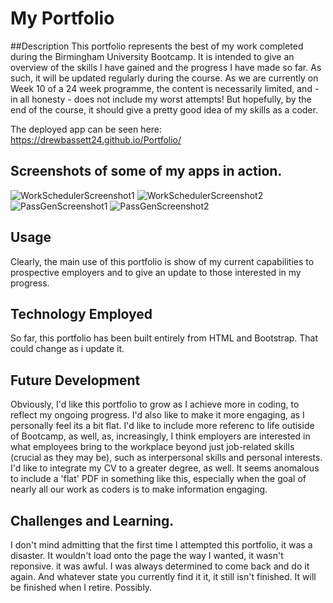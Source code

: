 # My Portfolio##DescriptionThis portfolio represents the best of my work completed during the Birmingham University Bootcamp. It is intended to give an overview of the skills I have gained and the progress I have made so far. As such, it will be updated regularly during the course. As we are currently on Week 10 of a 24 week programme, the content is necessarily limited, and - in all honesty - does not include my worst attempts! But hopefully, by the end of the course, it should give a pretty good idea of my skills as a coder.The deployed app can be seen here: https://drewbassett24.github.io/Portfolio/## Screenshots of some of my apps in action.![WorkSchedulerScreenshot1](https://user-images.githubusercontent.com/73472116/107391429-976b0280-6af0-11eb-8ee0-d51d89899c6c.jpg)![WorkSchedulerScreenshot2](https://user-images.githubusercontent.com/73472116/107391431-98039900-6af0-11eb-9f76-af9b7e69ae4e.jpg)![PassGenScreenshot1](https://user-images.githubusercontent.com/73472116/107391432-98039900-6af0-11eb-87c6-1f84e07a1741.jpg)![PassGenScreenshot2](https://user-images.githubusercontent.com/73472116/107391434-989c2f80-6af0-11eb-82d9-cd00621855e1.jpg)## UsageClearly, the main use of this portfolio is show of my current capabilities to prospective employers and to give an update to those interested in my progress.## Technology EmployedSo far, this portfolio has been built entirely from HTML and Bootstrap. That could change as i update it.## Future DevelopmentObviously, I'd like this portfolio to grow as I achieve more in coding, to reflect my ongoing progress. I'd also like to make it more engaging, as I personally feel its a bit flat. I'd like to include more referenc to life outiside of Bootcamp, as well, as, increasingly, I think employers are interested in what employees bring to the workplace beyond just job-related skills (crucial as they may be), such as interpersonal skills and personal interests.I'd like to integrate my CV to a greater degree, as well. It seems anomalous to include a 'flat' PDF in something like this, especially when the goal of nearly all our work as coders is to make information engaging.## Challenges and Learning.I don't mind admitting that the first time I attempted this portfolio, it was a disaster. It wouldn't load onto the page the way I wanted, it wasn't reponsive. it was awful. I was always determined to come back and do it again. And whatever state you currently find it it, it still isn't finished. It will be finished when I retire. Possibly.